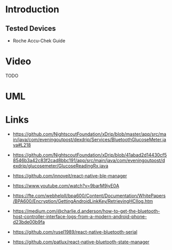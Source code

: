 # Introduction

## Tested Devices

* Roche Accu-Chek Guide

# Video

TODO

# UML


# Links

* https://github.com/NightscoutFoundation/xDrip/blob/master/app/src/main/java/com/eveningoutpost/dexdrip/Services/BluetoothGlucoseMeter.java#L218
* https://github.com/NightscoutFoundation/xDrip/blob/41abad2d14430cf58546b3a42c83f2cad8bbc191/app/src/main/java/com/eveningoutpost/dexdrip/glucosemeter/GlucoseReadingRx.java
* https://github.com/innoveit/react-native-ble-manager
* https://www.youtube.com/watch?v=9barM9iyE0A

* https://fte.com/webhelpII/bpa600/Content/Documentation/WhitePapers/BPA600/Encryption/GettingAndroidLinkKey/RetrievingHCIlog.htm
* https://medium.com/@charlie.d.anderson/how-to-get-the-bluetooth-host-controller-interface-logs-from-a-modern-android-phone-d23bde00b9fa

* https://github.com/rusel1989/react-native-bluetooth-serial
* https://github.com/patlux/react-native-bluetooth-state-manager
